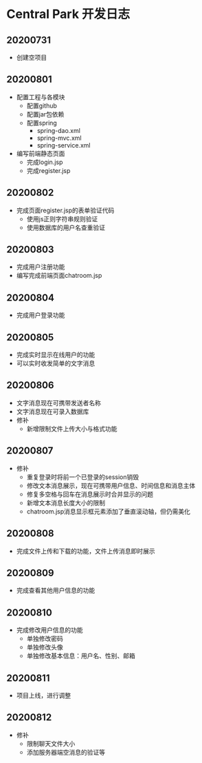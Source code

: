 # Central Park 开发日志

## 20200731
- 创建空项目

## 20200801
- 配置工程与各模块
    - 配置github
    - 配置jar包依赖
    - 配置spring
        - spring-dao.xml
        - spring-mvc.xml
        - spring-service.xml
- 编写前端静态页面
    - 完成login.jsp
    - 完成register.jsp
    
## 20200802
- 完成页面register.jsp的表单验证代码
    - 使用js正则字符串规则验证
    - 使用数据库的用户名查重验证
    
## 20200803
- 完成用户注册功能
- 编写完成前端页面chatroom.jsp

## 20200804
- 完成用户登录功能

## 20200805
- 完成实时显示在线用户的功能
- 可以实时收发简单的文字消息

## 20200806
- 文字消息现在可携带发送者名称
- 文字消息现在可录入数据库
- 修补
    - 新增限制文件上传大小与格式功能

## 20200807
- 修补
    - 重复登录时将前一个已登录的session销毁
    - 修改文本消息展示，现在可携带用户信息、时间信息和消息主体
    - 修复多空格与回车在消息展示时合并显示的问题
    - 新增文本消息长度大小的限制
    - chatroom.jsp消息显示框元素添加了垂直滚动轴，但仍需美化

## 20200808
- 完成文件上传和下载的功能，文件上传消息即时展示

## 20200809
- 完成查看其他用户信息的功能

## 20200810
- 完成修改用户信息的功能
    - 单独修改密码
    - 单独修改头像
    - 单独修改基本信息：用户名、性别、邮箱

## 20200811

- 项目上线，进行调整

## 20200812

- 修补
  - 限制聊天文件大小
  - 添加服务器端空消息的验证等